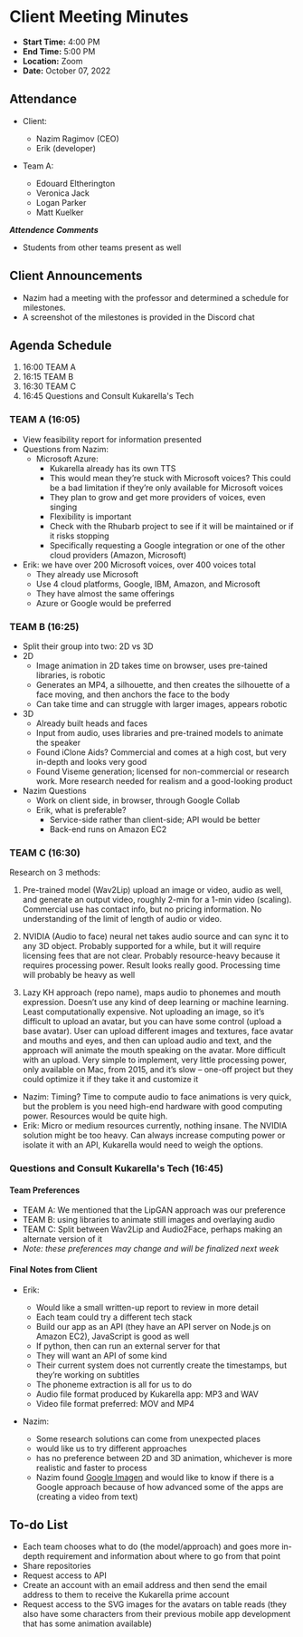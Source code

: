# Client Meeting Minutes

- **Start Time:** 4:00 PM
- **End Time:** 5:00 PM
- **Location:** Zoom
- **Date:** October 07, 2022

## Attendance

- Client:
  - Nazim Ragimov (CEO)
  - Erik (developer)

- Team A:
  - Edouard Eltherington
  - Veronica Jack
  - Logan Parker
  - Matt Kuelker

***Attendence Comments***

- Students from other teams present as well

## Client Announcements

- Nazim had a meeting with the professor and determined a schedule for milestones.
- A screenshot of the milestones is provided in the Discord chat

## Agenda Schedule

1. 16:00 TEAM A
2. 16:15 TEAM B
3. 16:30 TEAM C
4. 16:45 Questions and Consult Kukarella's Tech

### TEAM A (16:05)

- View feasibility report for information presented
- Questions from Nazim:
  - Microsoft Azure:
    - Kukarella already has its own TTS
    - This would mean they’re stuck with Microsoft voices? This could be a bad limitation if they’re only available for Microsoft voices
    - They plan to grow and get more providers of voices, even singing
    - Flexibility is important
    - Check with the Rhubarb project to see if it will be maintained or if it risks stopping
    - Specifically requesting a Google integration or one of the other cloud providers (Amazon, Microsoft)
- Erik: we have over 200 Microsoft voices, over 400 voices total
  - They already use Microsoft
  - Use 4 cloud platforms, Google, IBM, Amazon, and Microsoft
  - They have almost the same offerings
  - Azure or Google would be preferred

### TEAM B (16:25)

- Split their group into two: 2D vs 3D
- 2D
  - Image animation in 2D takes time on browser, uses pre-tained libraries, is robotic
  - Generates an MP4, a silhouette, and then creates the silhouette of a face moving, and then anchors the face to the body
  - Can take time and can struggle with larger images, appears robotic
- 3D
  - Already built heads and faces
  - Input from audio, uses libraries and pre-trained models to animate the speaker
  - Found iClone Aids? Commercial and comes at a high cost, but very in-depth and looks very good
  - Found Viseme generation; licensed for non-commercial or research work. More research needed for realism and a good-looking product
- Nazim Questions
  - Work on client side, in browser, through Google Collab
  - Erik, what is preferable?
    - Service-side rather than client-side; API would be better
    - Back-end runs on Amazon EC2

### TEAM C (16:30)

Research on 3 methods:

1. Pre-trained model (Wav2Lip) upload an image or video, audio as well, and generate an output video, roughly 2-min for a 1-min video (scaling). Commercial use has contact info, but no pricing information. No understanding of the limit of length of audio or video.

2. NVIDIA (Audio to face) neural net takes audio source and can sync it to any 3D object. Probably supported for a while, but it will require licensing fees that are not clear. Probably resource-heavy because it requires processing power. Result looks really good. Processing time will probably be heavy as well

3. Lazy KH approach (repo name), maps audio to phonemes and mouth expression. Doesn’t use any kind of deep learning or machine learning. Least computationally expensive. Not uploading an image, so it’s difficult to upload an avatar, but you can have some control (upload a base avatar). User can upload different images and textures, face avatar and mouths and eyes, and then can upload audio and text, and the approach will animate the mouth speaking on the avatar. More difficult with an upload. Very simple to implement, very little processing power, only available on Mac, from 2015, and it’s slow – one-off project but they could optimize it if they take it and customize it

- Nazim: Timing? Time to compute audio to face animations is very quick, but the problem is you need high-end hardware with good computing power. Resources would be quite high.
- Erik: Micro or medium resources currently, nothing insane. The NVIDIA solution might be too heavy. Can always increase computing power or isolate it with an API, Kukarella would need to weigh the options.

### Questions and Consult Kukarella's Tech (16:45)

#### Team Preferences

- TEAM A: We mentioned that the LipGAN approach was our preference
- TEAM B: using libraries to animate still images and overlaying audio
- TEAM C: Split between Wav2Lip and Audio2Face, perhaps making an alternate version of it
- *Note: these preferences may change and will be finalized next week*

#### Final Notes from Client

- Erik:
  - Would like a small written-up report to review in more detail
  - Each team could try a different tech stack
  - Build our app as an API (they have an API server on Node.js on Amazon EC2), JavaScript is good as well
  - If python, then can run an external server for that
  - They will want an API of some kind
  - Their current system does not currently create the timestamps, but they’re working on subtitles
  - The phoneme extraction is all for us to do
  - Audio file format produced by Kukarella app: MP3 and WAV
  - Video file format preferred: MOV and MP4

- Nazim:
  - Some research solutions can come from unexpected places
  - would like us to try different approaches
  - has no preference between 2D and 3D animation, whichever is more realistic and faster to process
  - Nazim found [Google Imagen](https://techcrunch.com/2022/10/05/google-answers-metas-video-generating-ai-with-its-own-dubbed-imagen-video/?utm_source=pocket_mylist) and would like to know if there is a Google approach because of how advanced some of the apps are (creating a video from text)

## To-do List

- Each team chooses what to do (the model/approach) and goes more in-depth requirement and information about where to go from that point
- Share repositories
- Request access to API
- Create an account with an email address and then send the email address to them to receive the Kukarella prime account
- Request access to the SVG images for the avatars on table reads (they also have some characters from their previous mobile app development that has some animation available)
